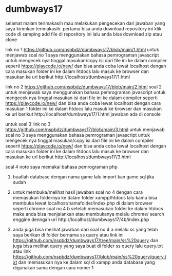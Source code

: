 # dumbways17
selamat malam terimakasih mau melakukan pengecekan dari jawaban yang saya kirimkan terimakasih.
pertama bisa anda download repository ini klik code di samping add file di repository ini lalu anda bisa download zip atau clone 

link no 1 https://github.com/nspbdz/dumbways17/blob/main/1.html
untuk menjawab soal no 1 saya menggunakan bahasa pemrograman javascript untuk mengecek nya tinggal masukan/copy  isi dari file ini ke dalam compiler seperti https://playcode.io/new/
dan bisa anda coba lewat localhost dengan cara masukan  folder ini ke dalam htdocs lalu masuk ke browser dan masukan ke url berikut  http://localhost/dumbways17/1.html

link no 2 https://github.com/nspbdz/dumbways17/blob/main/2.html
soal 2 untuk menjawab saya menggunakan bahasa pemrograman javascript untuk mengecek nya tinggal masukan isi dari file ini ke dalam compiler seperti https://playcode.io/new/
dan bisa anda coba lewat localhost dengan cara masukan 1 folder ini ke dalam htdocs lalu masuk ke browser dan masukan ke url berikut  http://localhost/dumbways17/1.html
jawaban 
ada di console 


untuk soal 3
link no 3 https://github.com/nspbdz/dumbways17/blob/main/3.html
untuk menjawab soal no 3 saya menggunakan bahasa pemrograman javascript untuk mengecek nya tinggal masukan/copy  isi dari file ini ke dalam compiler seperti https://playcode.io/new/
dan bisa anda coba lewat localhost dengan cara masukan  folder ini ke dalam htdocs lalu masuk ke browser dan masukan ke url berikut  http://localhost/dumbways17/3.html


soal 4
note saya memakai bahasa pemrograman php

1. buatlah database dengan nama game lalu import kan game.sql jika sudah
2. untuk membuka/melihat hasil jawaban soal no 4  dengan cara memasukan foldernya  ke dalam folder 
xampp/htdocs lalu kamu bisa membuka lewat localhost/namafolder/index.php di dalam browser seperti chrome
soal no 4 b setelah memasukan folder ke dalam htdocs maka anda bisa menjalankan atau membukanya melalu chrome/ search enggine denngan url  http://localhost/dumbways17/4b/index.php

3. anda juga bisa melihat jawaban dari soal no 4 a melalu ss yang telah saya berikan di folder bernama ss query atau link ini https://github.com/nspbdz/dumbways17/tree/main/ss%20query 
dan juga bisa melihat query yang saya buat di folder ss query lalu query.txt atau link https://github.com/nspbdz/dumbways17/blob/main/ss%20query/query.txt dan memasukan nya 
ke dalam sql di xampp anda database yang digunakan sama dengan cara nomer 1
